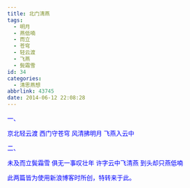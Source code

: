 ```yaml
---
title: 北门清燕
tags:
  - 明月
  - 燕低喃
  - 而立
  - 苍穹
  - 轻云渡
  - 飞燕
  - 鬓霜雪
id: 34
categories:
  - 清思燕想
abbrlink: 43745
date: 2014-06-12 22:08:28
---
```


<span style="color: #0000ff;">一、</span>

<span style="color: #0000ff;">京北轻云渡</span>
<span style="color: #0000ff;">西门守苍穹</span>
<span style="color: #0000ff;">风清拂明月</span>
<span style="color: #0000ff;">飞燕入云中</span>

<span style="color: #0000ff;">二、</span>

<span style="color: #0000ff;">未及而立鬓霜雪</span>
<span style="color: #0000ff;">俱无一事叹壮年</span>
<span style="color: #0000ff;">许字云中飞清燕</span>
<span style="color: #0000ff;">到头却只燕低喃</span>

<span style="color: #0000ff;">此两篇皆为使用新浪博客时所创，特转来于此。</span>

&nbsp;